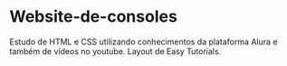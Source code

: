 # Website-de-consoles
Estudo de HTML e CSS utilizando conhecimentos da plataforma Alura e também de vídeos no youtube. Layout de  Easy Tutorials.
